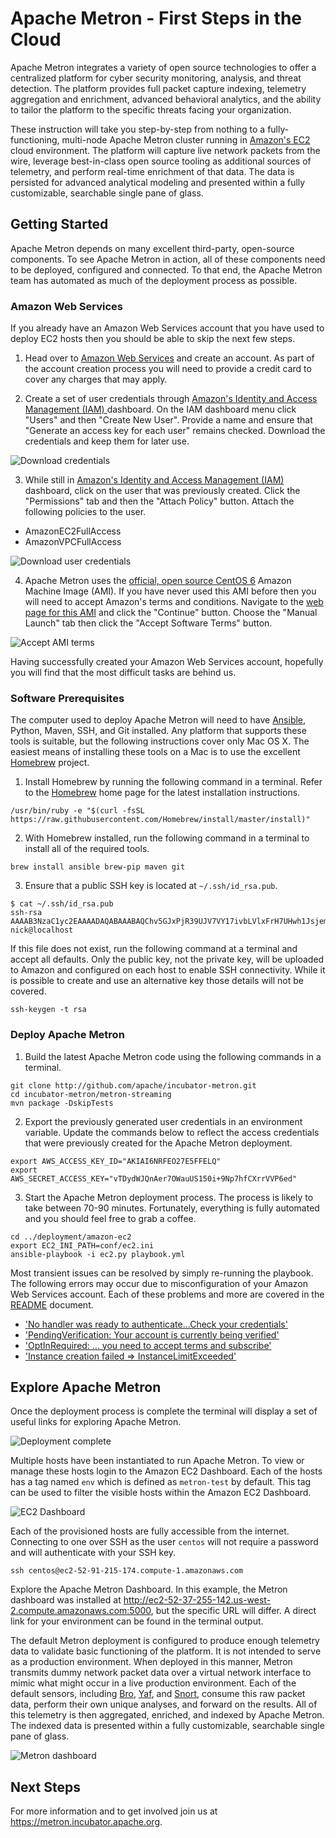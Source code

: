 Apache Metron - First Steps in the Cloud
========================================

Apache Metron integrates a variety of open source technologies to offer a centralized platform for cyber security monitoring, analysis, and threat detection.  The platform provides full packet capture indexing, telemetry aggregation and enrichment, advanced behavioral analytics, and the ability to tailor the platform to the specific threats facing your organization.

These instruction will take you step-by-step from nothing to a fully-functioning, multi-node Apache Metron cluster running in [Amazon's EC2](https://aws.amazon.com/ec2) cloud environment.  The platform will capture live network packets from the wire, leverage best-in-class open source tooling as additional sources of telemetry, and perform real-time enrichment of that data.  The data is persisted for advanced analytical modeling and presented within a fully customizable, searchable single pane of glass.

Getting Started
---------------

Apache Metron depends on many excellent third-party, open-source components.  To see Apache Metron in action, all of these components need to be deployed, configured and connected.  To that end, the Apache Metron team has automated as much of the deployment process as possible.  

### Amazon Web Services

If you already have an Amazon Web Services account that you have used to deploy EC2 hosts then you should be able to skip the next few steps.

1. Head over to [Amazon Web Services](http://aws.amazon.com/) and create an account.  As part of the account creation process you will need to provide a credit card to cover any charges that may apply.

2. Create a set of user credentials through [Amazon's Identity and Access Management (IAM) ](https://console.aws.amazon.com/iam/) dashboard.  On the IAM dashboard menu click "Users" and then "Create New User". Provide a name and ensure that "Generate an access key for each user" remains checked.  Download the credentials and keep them for later use.

  ![Download credentials](images/aws-create-user-credentials.png)

3.  While still in [Amazon's Identity and Access Management (IAM) ](https://console.aws.amazon.com/iam/) dashboard, click on the user that was previously created.  Click the "Permissions" tab and then the "Attach Policy" button.  Attach the following policies to the user.

  - AmazonEC2FullAccess
  - AmazonVPCFullAccess

  ![Download user credentials](images/aws-attach-policy.png)

4. Apache Metron uses the [official, open source CentOS 6](https://aws.amazon.com/marketplace/pp/B00NQAYLWO) Amazon Machine Image (AMI).  If you have never used this AMI before then you will need to accept Amazon's terms and conditions.  Navigate to the [web page for this AMI](https://aws.amazon.com/marketplace/pp/B00NQAYLWO) and click the "Continue" button.  Choose the "Manual Launch" tab then click the "Accept Software Terms" button.

  ![Accept AMI terms](images/aws-accept-ami-terms.png)

Having successfully created your Amazon Web Services account, hopefully you will find that the most difficult tasks are behind us.  

### Software Prerequisites

The computer used to deploy Apache Metron will need to have [Ansible](https://github.com/ansible/ansible), Python, Maven, SSH, and Git installed.  Any platform that supports these tools is suitable, but the following instructions cover only Mac OS X.  The easiest means of installing these tools on a Mac is to use the excellent [Homebrew](http://brew.sh/) project.

1. Install Homebrew by running the following command in a terminal.  Refer to the  [Homebrew](http://brew.sh/) home page for the latest installation instructions.

  ```
  /usr/bin/ruby -e "$(curl -fsSL https://raw.githubusercontent.com/Homebrew/install/master/install)"
  ```

2. With Homebrew installed, run the following command in a terminal to install all of the required tools.

  ```  
  brew install ansible brew-pip maven git
  ```

3. Ensure that a public SSH key is located at `~/.ssh/id_rsa.pub`.  

  ```
  $ cat ~/.ssh/id_rsa.pub
  ssh-rsa AAAAB3NzaC1yc2EAAAADAQABAAABAQChv5GJxPjR39UJV7VY17ivbLVlxFrH7UHwh1Jsjem4d1eYiAtde5N2y65/HRNxWbhYli9ED8k0/MRP92ejewucEbrPNq5mytPqdC4IvZ98Ln2GbqTDwvlP3T7xa/wYFOpFsOmXXql8216wSrnrS4f3XK7ze34S6/VmY+lsBYnr3dzyj8sG/mexpJgFS/w83mWJV0e/ryf4Hd7P6DZ5fO+nmTXfKNK22ga4ctcnbZ+toYcPL+ODCh8598XCKVo97XjwF5OxN3vl1p1HHguo3cHB4H1OIaqX5mUt59gFIZcAXUME89PO6NUiZDd3RTstpf125nQVkQAHu2fvW96/f037 nick@localhost
  ```

  If this file does not exist, run the following command at a terminal and accept all defaults.  Only the public key, not the private key, will be uploaded to Amazon and configured on each host to enable SSH connectivity.  While it is possible to create and use an alternative key those details will not be covered.  

  ```
  ssh-keygen -t rsa
  ```

### Deploy Apache Metron

1. Build the latest Apache Metron code using the following commands in a terminal.

  ```
  git clone http://github.com/apache/incubator-metron.git
  cd incubator-metron/metron-streaming
  mvn package -DskipTests
  ```

2. Export the previously generated user credentials in an environment variable.  Update the commands below to reflect the access credentials that were previously created for the Apache Metron deployment.

  ```
  export AWS_ACCESS_KEY_ID="AKIAI6NRFEO27E5FFELQ"
  export AWS_SECRET_ACCESS_KEY="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"
  ```

3. Start the Apache Metron deployment process.  The process is likely to take between 70-90 minutes.  Fortunately, everything is fully automated and you should feel free to grab a coffee.

  ```
  cd ../deployment/amazon-ec2
  export EC2_INI_PATH=conf/ec2.ini
  ansible-playbook -i ec2.py playbook.yml
  ```

Most transient issues can be resolved by simply re-running the playbook.  The following errors may occur due to misconfiguration of your Amazon Web Services account.  Each of these problems and more are covered in the [README](https://github.com/apache/incubator-metron/blob/master/deployment/amazon-ec2/README.md#common-errors) document.  

  - ['No handler was ready to authenticate...Check your credentials'](https://github.com/apache/incubator-metron/blob/master/deployment/amazon-ec2/README.md#error-no-handler-was-ready-to-authenticatecheck-your-credentials)
  - ['PendingVerification: Your account is currently being verified'](https://github.com/apache/incubator-metron/blob/master/deployment/amazon-ec2/README.md#error-pendingverification-your-account-is-currently-being-verified)
  - ['OptInRequired: ... you need to accept terms and subscribe'](https://github.com/apache/incubator-metron/blob/master/deployment/amazon-ec2/README.md#error-optinrequired--you-need-to-accept-terms-and-subscribe)
  - ['Instance creation failed => InstanceLimitExceeded'](https://github.com/apache/incubator-metron/blob/master/deployment/amazon-ec2/README.md#error-instance-creation-failed--instancelimitexceeded)

Explore Apache Metron
---------------------

Once the deployment process is complete the terminal will display a set of useful links for exploring Apache Metron.  

  ![Deployment complete](images/deploy-complete.png)

Multiple hosts have been instantiated to run Apache Metron.  To view or manage these hosts login to the Amazon EC2 Dashboard.  Each of the hosts has a tag named `env` which is defined as `metron-test` by default.  This tag can be used to filter the visible hosts within the Amazon EC2 Dashboard.

  ![EC2 Dashboard](images/ec2-dashboard.png)

Each of the provisioned hosts are fully accessible from the internet. Connecting to one over SSH as the user `centos` will not require a password and will authenticate with your SSH key.

  ```
  ssh centos@ec2-52-91-215-174.compute-1.amazonaws.com
  ```

Explore the Apache Metron Dashboard.  In this example, the Metron dashboard was installed at http://ec2-52-37-255-142.us-west-2.compute.amazonaws.com:5000, but the specific URL will differ.  A direct link for your environment can be found in the terminal output.

The default Metron deployment is configured to produce enough telemetry data to validate basic functioning of the platform.  It is not intended to serve as a production environment.  When deployed in this manner, Metron transmits dummy network packet data over a virtual network interface to mimic what might occur in a live production environment.  Each of the default sensors, including [Bro](https://www.bro.org), [Yaf](https://tools.netsa.cert.org/yaf), and [Snort](https://www.snort.org), consume this raw packet data, perform their own unique analyses, and forward on the results.  All of this telemetry is then aggregated, enriched, and indexed by Apache Metron.  The indexed data is presented within a fully customizable, searchable single pane of glass.

  ![Metron dashboard](images/metron-dashboard.png)

Next Steps
----------

For more information and to get involved join us at https://metron.incubator.apache.org.
